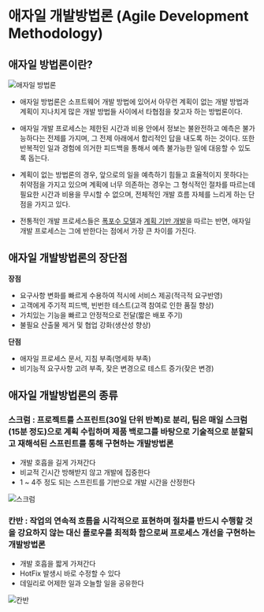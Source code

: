 # 애자일 개발방법론 (Agile Development Methodology)


## 애자일 방법론이란? 

![애자일 방법론](https://user-images.githubusercontent.com/67866773/100816735-1a853200-348a-11eb-911c-f5363f2754f7.PNG)

- 애자일 방법론은 소프트웨어 개발 방법에 있어서 아무런 계획이 없는 개발 방법과 계획이 지나치게 많은 개발 방법들 사이에서 타협점을 찾고자 하는 방법론이다.

- 애자일 개발 프로세스는 제한된 시간과 비용 안에서 정보는 불완전하고 예측은 불가능하다는 전제를 가지며, 그 전제 아래에서 합리적인 답을 내도록 하는 것이다. 또한 반복적인 일과 경험에 의거한 피드백을 통해서 예측 불가능한 일에 대응할 수 있도록 돕는다.

- 계획이 없는 방법론의 경우, 앞으로의 일을 예측하기 힘들고 효율적이지 못하다는 취약점을 가지고 있으며 계획에 너무 의존하는 경우는 그 형식적인 절차를 따르는데 필요한 시간과 비용을 무시할 수 없으며, 전체적인 개발 흐름 자체를 느리게 하는 단점을 가지고 있다.

- 전통적인 개발 프로세스들은 [폭포수 모델](https://ko.wikipedia.org/wiki/%ED%8F%AD%ED%8F%AC%EC%88%98_%EB%AA%A8%EB%8D%B8)과 [계획 기반 개발](https://ko.wikipedia.org/wiki/%EA%B3%84%ED%9A%8D_%EA%B8%B0%EB%B0%98_%EA%B0%9C%EB%B0%9C)을 따르는 반면, 애자일 개발 프로세스는 그에 반한다는 점에서 가장 큰 차이를 가진다.

## 애자일 개발방법론의 장단점

**장점**
- 요구사항 변화를 빠르게 수용하여 적시에 서비스 제공(적극적 요구반영)
- 고객에게 주기적 피드백, 빈번한 테스트(고객 참여로 인한 품질 향상)
- 가치있는 기능을 빠르고 안정적으로 전달(짧은 배포 주기)
- 불필요 산출물 제거 및 협업 강화(생산성 향상)


**단점**
- 애자일 프로세스 문서, 지침 부족(명세화 부족)
- 비기능적 요구사항 고려 부족, 잦은 변경으로 테스트 증가(잦은 변경)

## 애자일 개발방법론의 종류

### 스크럼 : 프로젝트를 스프린트(30일 단위 반복)로 분리, 팀은 매일 스크럼(15분 정도)으로 계획 수립하며 제품 백로그를 바탕으로 기술적으로 분할되고 재해석된 스프린트를 통해 구현하는 개발방법론

- 개발 호흡을 길게 가져간다
- 비교적 긴시간 방해받지 않고 개발에 집중한다
- 1 ~ 4주 정도 되는 스프린트를 기반으로 개발 시간을 산정한다

![스크럼](https://user-images.githubusercontent.com/67866773/100817232-10176800-348b-11eb-92b9-404ac55eb0d9.PNG)

### 칸반 : 작업의 연속적 흐름을 시각적으로 표현하며 절차를 반드시 수행할 것을 강요하지 않는 대신 플로우를 최적화 함으로써 프로세스 개선을 구현하는 개발방법론

- 개발 호흡을 짧게 가져간다
- HotFix 발생시 바로 수정할 수 있다
- 데일리로 어제한 일과 오늘할 일을 공유한다

![칸반](https://user-images.githubusercontent.com/67866773/100817513-b06d8c80-348b-11eb-8811-f63d7cd44b22.PNG)




